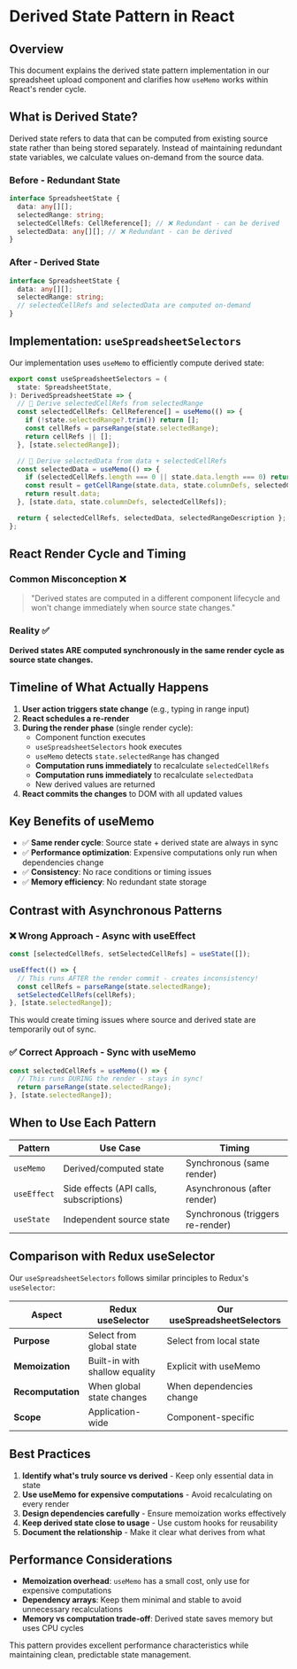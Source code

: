 # Derived State Pattern in React

## Overview

This document explains the derived state pattern implementation in our spreadsheet upload component and clarifies how `useMemo` works within React's render cycle.

## What is Derived State?

Derived state refers to data that can be computed from existing source state rather than being stored separately. Instead of maintaining redundant state variables, we calculate values on-demand from the source data.

### Before - Redundant State

```typescript
interface SpreadsheetState {
  data: any[][];
  selectedRange: string;
  selectedCellRefs: CellReference[]; // ❌ Redundant - can be derived
  selectedData: any[][]; // ❌ Redundant - can be derived
}
```

### After - Derived State

```typescript
interface SpreadsheetState {
  data: any[][];
  selectedRange: string;
  // selectedCellRefs and selectedData are computed on-demand
}
```

## Implementation: `useSpreadsheetSelectors`

Our implementation uses `useMemo` to efficiently compute derived state:

```typescript
export const useSpreadsheetSelectors = (
  state: SpreadsheetState,
): DerivedSpreadsheetState => {
  // 🔄 Derive selectedCellRefs from selectedRange
  const selectedCellRefs: CellReference[] = useMemo(() => {
    if (!state.selectedRange?.trim()) return [];
    const cellRefs = parseRange(state.selectedRange);
    return cellRefs || [];
  }, [state.selectedRange]);

  // 🔄 Derive selectedData from data + selectedCellRefs
  const selectedData = useMemo(() => {
    if (selectedCellRefs.length === 0 || state.data.length === 0) return [];
    const result = getCellRange(state.data, state.columnDefs, selectedCellRefs);
    return result.data;
  }, [state.data, state.columnDefs, selectedCellRefs]);

  return { selectedCellRefs, selectedData, selectedRangeDescription };
};
```

## React Render Cycle and Timing

### Common Misconception ❌

> "Derived states are computed in a different component lifecycle and won't change immediately when source state changes."

### Reality ✅

**Derived states ARE computed synchronously in the same render cycle as source state changes.**

## Timeline of What Actually Happens

1. **User action triggers state change** (e.g., typing in range input)
2. **React schedules a re-render**
3. **During the render phase** (single render cycle):
   - Component function executes
   - `useSpreadsheetSelectors` hook executes
   - `useMemo` detects `state.selectedRange` has changed
   - **Computation runs immediately** to recalculate `selectedCellRefs`
   - **Computation runs immediately** to recalculate `selectedData`
   - New derived values are returned
4. **React commits the changes** to DOM with all updated values

## Key Benefits of useMemo

- ✅ **Same render cycle**: Source state + derived state are always in sync
- ✅ **Performance optimization**: Expensive computations only run when dependencies change
- ✅ **Consistency**: No race conditions or timing issues
- ✅ **Memory efficiency**: No redundant state storage

## Contrast with Asynchronous Patterns

### ❌ Wrong Approach - Async with useEffect

```typescript
const [selectedCellRefs, setSelectedCellRefs] = useState([]);

useEffect(() => {
  // This runs AFTER the render commit - creates inconsistency!
  const cellRefs = parseRange(state.selectedRange);
  setSelectedCellRefs(cellRefs);
}, [state.selectedRange]);
```

This would create timing issues where source and derived state are temporarily out of sync.

### ✅ Correct Approach - Sync with useMemo

```typescript
const selectedCellRefs = useMemo(() => {
  // This runs DURING the render - stays in sync!
  return parseRange(state.selectedRange);
}, [state.selectedRange]);
```

## When to Use Each Pattern

| Pattern     | Use Case                                | Timing                           |
| ----------- | --------------------------------------- | -------------------------------- |
| `useMemo`   | Derived/computed state                  | Synchronous (same render)        |
| `useEffect` | Side effects (API calls, subscriptions) | Asynchronous (after render)      |
| `useState`  | Independent source state                | Synchronous (triggers re-render) |

## Comparison with Redux useSelector

Our `useSpreadsheetSelectors` follows similar principles to Redux's `useSelector`:

| Aspect            | Redux useSelector              | Our useSpreadsheetSelectors |
| ----------------- | ------------------------------ | --------------------------- |
| **Purpose**       | Select from global state       | Select from local state     |
| **Memoization**   | Built-in with shallow equality | Explicit with useMemo       |
| **Recomputation** | When global state changes      | When dependencies change    |
| **Scope**         | Application-wide               | Component-specific          |

## Best Practices

1. **Identify what's truly source vs derived** - Keep only essential data in state
2. **Use useMemo for expensive computations** - Avoid recalculating on every render
3. **Design dependencies carefully** - Ensure memoization works effectively
4. **Keep derived state close to usage** - Use custom hooks for reusability
5. **Document the relationship** - Make it clear what derives from what

## Performance Considerations

- **Memoization overhead**: `useMemo` has a small cost, only use for expensive computations
- **Dependency arrays**: Keep them minimal and stable to avoid unnecessary recalculations
- **Memory vs computation trade-off**: Derived state saves memory but uses CPU cycles

This pattern provides excellent performance characteristics while maintaining clean, predictable state management.
